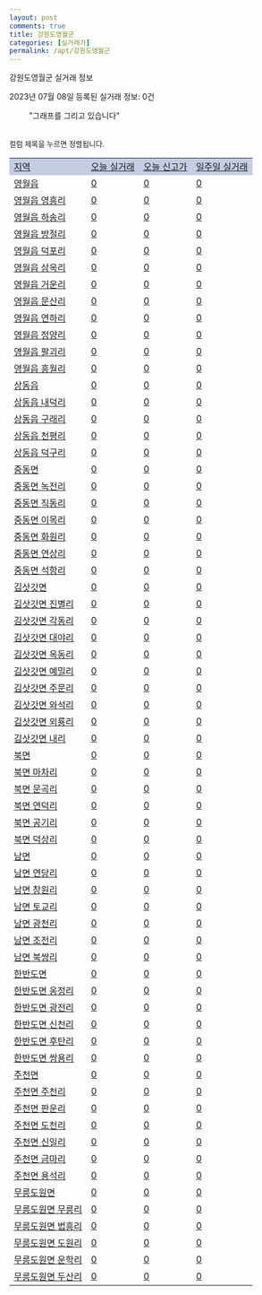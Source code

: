 ```yaml
---
layout: post
comments: true
title: 강원도영월군
categories: [실거래가]
permalink: /apt/강원도영월군
---
```


강원도영월군 실거래 정보

2023년 07월 08일 등록된 실거래 정보: 0건

<!--<script async src="https://pagead2.googlesyndication.com/pagead/js/adsbygoogle.js?client=ca-pub-3485438051770037"
 crossorigin="anonymous"></script>-->

<script type="text/javascript">
  google.charts.load('current', {'packages':['corechart']});
  google.charts.setOnLoadCallback(drawChart);

  function drawChart() {
    var data = google.visualization.arrayToDataTable([['거래일', '매매', '전월세', '전매'], ['21-01', 1, 0, 0], ['21-02', 16, 4, 0], ['21-03', 0, 1, 0], ['21-04', 0, 1, 0], ['21-05', 1, 0, 0], ['21-06', 1, 1, 0], ['21-07', 27, 7, 4], ['21-08', 28, 9, 2], ['21-09', 24, 4, 1], ['21-10', 24, 8, 1], ['21-11', 18, 6, 0], ['21-12', 23, 10, 1], ['22-01', 12, 7, 0], ['22-02', 21, 8, 0], ['22-03', 26, 4, 0], ['22-04', 14, 4, 0], ['22-05', 25, 4, 0], ['22-06', 17, 4, 0], ['22-07', 22, 4, 0], ['22-08', 20, 4, 0], ['22-09', 16, 3, 0], ['22-10', 20, 5, 0], ['22-11', 16, 2, 0], ['22-12', 19, 4, 0], ['23-01', 13, 4, 0], ['23-02', 24, 3, 0], ['23-03', 22, 6, 0], ['23-04', 17, 5, 0], ['23-05', 12, 2, 0], ['23-06', 4, 0, 0]]);

    var options = {
      title: '최근 1년간 유형별 거래량 추이',
      legend: { position: 'bottom' }
    };

    setTimeout(function() {
        var chart = new google.visualization.LineChart(document.getElementById('columnchart_material'));
        chart.draw(data, (options));
        document.getElementById('loading').style.display = 'none';
        var dayLabel = (new Date()).getDay();
        if (dayLabel < 2) {
            sorttable.innerSortFunction.apply(document.getElementById('week'), []);
            sorttable.innerSortFunction.apply(document.getElementById('week'), []);        
        }
        else {
            sorttable.innerSortFunction.apply(document.getElementById('today'), []);
            sorttable.innerSortFunction.apply(document.getElementById('today'), []);
        }
    }, 200);

  }
</script>

<div id="loading" style="z-index:20; display: block; margin-left: 35px">"그래프를 그리고 있습니다"</div>
<div id="columnchart_material" style="width: 95%; margin-left: -35px; display: block"></div>
<!--<div style="width: 95%; margin-left: -35px; display: block">
      <script async src="https://pagead2.googlesyndication.com/pagead/js/adsbygoogle.js?client=ca-pub-3485438051770037"
          crossorigin="anonymous"></script>
      <ins class="adsbygoogle"
          style="display:block"
          data-ad-format="fluid"
          data-ad-layout-key="-fb+5w+4e-db+86"
          data-ad-client="ca-pub-3485438051770037"
          data-ad-slot="1827090281"></ins>
      <script>
          (adsbygoogle = window.adsbygoogle || []).push({});
      </script>
</div>-->
<br>

<font size='small' style='font-size: small;'>컬럼 제목을 누르면 정렬됩니다.</font>
<table class="sortable">
  <tr style='background-color: rgba(114, 132, 186,0.4);'>
    <td id="region"><a href="#">지역</a></td>
    <td id="today"><a href="#">오늘 실거래</a></td>
    <td id="today_new"><a href="#">오늘 신고가</a></td>
    <td id="week"><a href="#">일주일 실거래</a></td>
  </tr>

  
  <tr class="item">
    <td><a href="강원도영월군영월읍">영월읍</a></td>
    <td><a href="강원도영월군영월읍">0</a></td>
    <td><a href="강원도영월군영월읍">0</a></td>
    <td><a href="강원도영월군영월읍">0</a></td>
  </tr>
    

  <tr class="item">
    <td><a href="강원도영월군영월읍영흥리">영월읍 영흥리</a></td>
    <td><a href="강원도영월군영월읍영흥리">0</a></td>
    <td><a href="강원도영월군영월읍영흥리">0</a></td>
    <td><a href="강원도영월군영월읍영흥리">0</a></td>
  </tr>
    

  <tr class="item">
    <td><a href="강원도영월군영월읍하송리">영월읍 하송리</a></td>
    <td><a href="강원도영월군영월읍하송리">0</a></td>
    <td><a href="강원도영월군영월읍하송리">0</a></td>
    <td><a href="강원도영월군영월읍하송리">0</a></td>
  </tr>
    

  <tr class="item">
    <td><a href="강원도영월군영월읍방절리">영월읍 방절리</a></td>
    <td><a href="강원도영월군영월읍방절리">0</a></td>
    <td><a href="강원도영월군영월읍방절리">0</a></td>
    <td><a href="강원도영월군영월읍방절리">0</a></td>
  </tr>
    

  <tr class="item">
    <td><a href="강원도영월군영월읍덕포리">영월읍 덕포리</a></td>
    <td><a href="강원도영월군영월읍덕포리">0</a></td>
    <td><a href="강원도영월군영월읍덕포리">0</a></td>
    <td><a href="강원도영월군영월읍덕포리">0</a></td>
  </tr>
    

  <tr class="item">
    <td><a href="강원도영월군영월읍삼옥리">영월읍 삼옥리</a></td>
    <td><a href="강원도영월군영월읍삼옥리">0</a></td>
    <td><a href="강원도영월군영월읍삼옥리">0</a></td>
    <td><a href="강원도영월군영월읍삼옥리">0</a></td>
  </tr>
    

  <tr class="item">
    <td><a href="강원도영월군영월읍거운리">영월읍 거운리</a></td>
    <td><a href="강원도영월군영월읍거운리">0</a></td>
    <td><a href="강원도영월군영월읍거운리">0</a></td>
    <td><a href="강원도영월군영월읍거운리">0</a></td>
  </tr>
    

  <tr class="item">
    <td><a href="강원도영월군영월읍문산리">영월읍 문산리</a></td>
    <td><a href="강원도영월군영월읍문산리">0</a></td>
    <td><a href="강원도영월군영월읍문산리">0</a></td>
    <td><a href="강원도영월군영월읍문산리">0</a></td>
  </tr>
    

  <tr class="item">
    <td><a href="강원도영월군영월읍연하리">영월읍 연하리</a></td>
    <td><a href="강원도영월군영월읍연하리">0</a></td>
    <td><a href="강원도영월군영월읍연하리">0</a></td>
    <td><a href="강원도영월군영월읍연하리">0</a></td>
  </tr>
    

  <tr class="item">
    <td><a href="강원도영월군영월읍정양리">영월읍 정양리</a></td>
    <td><a href="강원도영월군영월읍정양리">0</a></td>
    <td><a href="강원도영월군영월읍정양리">0</a></td>
    <td><a href="강원도영월군영월읍정양리">0</a></td>
  </tr>
    

  <tr class="item">
    <td><a href="강원도영월군영월읍팔괴리">영월읍 팔괴리</a></td>
    <td><a href="강원도영월군영월읍팔괴리">0</a></td>
    <td><a href="강원도영월군영월읍팔괴리">0</a></td>
    <td><a href="강원도영월군영월읍팔괴리">0</a></td>
  </tr>
    

  <tr class="item">
    <td><a href="강원도영월군영월읍흥월리">영월읍 흥월리</a></td>
    <td><a href="강원도영월군영월읍흥월리">0</a></td>
    <td><a href="강원도영월군영월읍흥월리">0</a></td>
    <td><a href="강원도영월군영월읍흥월리">0</a></td>
  </tr>
    

  <tr class="item">
    <td><a href="강원도영월군상동읍">상동읍</a></td>
    <td><a href="강원도영월군상동읍">0</a></td>
    <td><a href="강원도영월군상동읍">0</a></td>
    <td><a href="강원도영월군상동읍">0</a></td>
  </tr>
    

  <tr class="item">
    <td><a href="강원도영월군상동읍내덕리">상동읍 내덕리</a></td>
    <td><a href="강원도영월군상동읍내덕리">0</a></td>
    <td><a href="강원도영월군상동읍내덕리">0</a></td>
    <td><a href="강원도영월군상동읍내덕리">0</a></td>
  </tr>
    

  <tr class="item">
    <td><a href="강원도영월군상동읍구래리">상동읍 구래리</a></td>
    <td><a href="강원도영월군상동읍구래리">0</a></td>
    <td><a href="강원도영월군상동읍구래리">0</a></td>
    <td><a href="강원도영월군상동읍구래리">0</a></td>
  </tr>
    

  <tr class="item">
    <td><a href="강원도영월군상동읍천평리">상동읍 천평리</a></td>
    <td><a href="강원도영월군상동읍천평리">0</a></td>
    <td><a href="강원도영월군상동읍천평리">0</a></td>
    <td><a href="강원도영월군상동읍천평리">0</a></td>
  </tr>
    

  <tr class="item">
    <td><a href="강원도영월군상동읍덕구리">상동읍 덕구리</a></td>
    <td><a href="강원도영월군상동읍덕구리">0</a></td>
    <td><a href="강원도영월군상동읍덕구리">0</a></td>
    <td><a href="강원도영월군상동읍덕구리">0</a></td>
  </tr>
    

  <tr class="item">
    <td><a href="강원도영월군중동면">중동면</a></td>
    <td><a href="강원도영월군중동면">0</a></td>
    <td><a href="강원도영월군중동면">0</a></td>
    <td><a href="강원도영월군중동면">0</a></td>
  </tr>
    

  <tr class="item">
    <td><a href="강원도영월군중동면녹전리">중동면 녹전리</a></td>
    <td><a href="강원도영월군중동면녹전리">0</a></td>
    <td><a href="강원도영월군중동면녹전리">0</a></td>
    <td><a href="강원도영월군중동면녹전리">0</a></td>
  </tr>
    

  <tr class="item">
    <td><a href="강원도영월군중동면직동리">중동면 직동리</a></td>
    <td><a href="강원도영월군중동면직동리">0</a></td>
    <td><a href="강원도영월군중동면직동리">0</a></td>
    <td><a href="강원도영월군중동면직동리">0</a></td>
  </tr>
    

  <tr class="item">
    <td><a href="강원도영월군중동면이목리">중동면 이목리</a></td>
    <td><a href="강원도영월군중동면이목리">0</a></td>
    <td><a href="강원도영월군중동면이목리">0</a></td>
    <td><a href="강원도영월군중동면이목리">0</a></td>
  </tr>
    

  <tr class="item">
    <td><a href="강원도영월군중동면화원리">중동면 화원리</a></td>
    <td><a href="강원도영월군중동면화원리">0</a></td>
    <td><a href="강원도영월군중동면화원리">0</a></td>
    <td><a href="강원도영월군중동면화원리">0</a></td>
  </tr>
    

  <tr class="item">
    <td><a href="강원도영월군중동면연상리">중동면 연상리</a></td>
    <td><a href="강원도영월군중동면연상리">0</a></td>
    <td><a href="강원도영월군중동면연상리">0</a></td>
    <td><a href="강원도영월군중동면연상리">0</a></td>
  </tr>
    

  <tr class="item">
    <td><a href="강원도영월군중동면석항리">중동면 석항리</a></td>
    <td><a href="강원도영월군중동면석항리">0</a></td>
    <td><a href="강원도영월군중동면석항리">0</a></td>
    <td><a href="강원도영월군중동면석항리">0</a></td>
  </tr>
    

  <tr class="item">
    <td><a href="강원도영월군김삿갓면">김삿갓면</a></td>
    <td><a href="강원도영월군김삿갓면">0</a></td>
    <td><a href="강원도영월군김삿갓면">0</a></td>
    <td><a href="강원도영월군김삿갓면">0</a></td>
  </tr>
    

  <tr class="item">
    <td><a href="강원도영월군김삿갓면진별리">김삿갓면 진별리</a></td>
    <td><a href="강원도영월군김삿갓면진별리">0</a></td>
    <td><a href="강원도영월군김삿갓면진별리">0</a></td>
    <td><a href="강원도영월군김삿갓면진별리">0</a></td>
  </tr>
    

  <tr class="item">
    <td><a href="강원도영월군김삿갓면각동리">김삿갓면 각동리</a></td>
    <td><a href="강원도영월군김삿갓면각동리">0</a></td>
    <td><a href="강원도영월군김삿갓면각동리">0</a></td>
    <td><a href="강원도영월군김삿갓면각동리">0</a></td>
  </tr>
    

  <tr class="item">
    <td><a href="강원도영월군김삿갓면대야리">김삿갓면 대야리</a></td>
    <td><a href="강원도영월군김삿갓면대야리">0</a></td>
    <td><a href="강원도영월군김삿갓면대야리">0</a></td>
    <td><a href="강원도영월군김삿갓면대야리">0</a></td>
  </tr>
    

  <tr class="item">
    <td><a href="강원도영월군김삿갓면옥동리">김삿갓면 옥동리</a></td>
    <td><a href="강원도영월군김삿갓면옥동리">0</a></td>
    <td><a href="강원도영월군김삿갓면옥동리">0</a></td>
    <td><a href="강원도영월군김삿갓면옥동리">0</a></td>
  </tr>
    

  <tr class="item">
    <td><a href="강원도영월군김삿갓면예밀리">김삿갓면 예밀리</a></td>
    <td><a href="강원도영월군김삿갓면예밀리">0</a></td>
    <td><a href="강원도영월군김삿갓면예밀리">0</a></td>
    <td><a href="강원도영월군김삿갓면예밀리">0</a></td>
  </tr>
    

  <tr class="item">
    <td><a href="강원도영월군김삿갓면주문리">김삿갓면 주문리</a></td>
    <td><a href="강원도영월군김삿갓면주문리">0</a></td>
    <td><a href="강원도영월군김삿갓면주문리">0</a></td>
    <td><a href="강원도영월군김삿갓면주문리">0</a></td>
  </tr>
    

  <tr class="item">
    <td><a href="강원도영월군김삿갓면와석리">김삿갓면 와석리</a></td>
    <td><a href="강원도영월군김삿갓면와석리">0</a></td>
    <td><a href="강원도영월군김삿갓면와석리">0</a></td>
    <td><a href="강원도영월군김삿갓면와석리">0</a></td>
  </tr>
    

  <tr class="item">
    <td><a href="강원도영월군김삿갓면외룡리">김삿갓면 외룡리</a></td>
    <td><a href="강원도영월군김삿갓면외룡리">0</a></td>
    <td><a href="강원도영월군김삿갓면외룡리">0</a></td>
    <td><a href="강원도영월군김삿갓면외룡리">0</a></td>
  </tr>
    

  <tr class="item">
    <td><a href="강원도영월군김삿갓면내리">김삿갓면 내리</a></td>
    <td><a href="강원도영월군김삿갓면내리">0</a></td>
    <td><a href="강원도영월군김삿갓면내리">0</a></td>
    <td><a href="강원도영월군김삿갓면내리">0</a></td>
  </tr>
    

  <tr class="item">
    <td><a href="강원도영월군북면">북면</a></td>
    <td><a href="강원도영월군북면">0</a></td>
    <td><a href="강원도영월군북면">0</a></td>
    <td><a href="강원도영월군북면">0</a></td>
  </tr>
    

  <tr class="item">
    <td><a href="강원도영월군북면마차리">북면 마차리</a></td>
    <td><a href="강원도영월군북면마차리">0</a></td>
    <td><a href="강원도영월군북면마차리">0</a></td>
    <td><a href="강원도영월군북면마차리">0</a></td>
  </tr>
    

  <tr class="item">
    <td><a href="강원도영월군북면문곡리">북면 문곡리</a></td>
    <td><a href="강원도영월군북면문곡리">0</a></td>
    <td><a href="강원도영월군북면문곡리">0</a></td>
    <td><a href="강원도영월군북면문곡리">0</a></td>
  </tr>
    

  <tr class="item">
    <td><a href="강원도영월군북면연덕리">북면 연덕리</a></td>
    <td><a href="강원도영월군북면연덕리">0</a></td>
    <td><a href="강원도영월군북면연덕리">0</a></td>
    <td><a href="강원도영월군북면연덕리">0</a></td>
  </tr>
    

  <tr class="item">
    <td><a href="강원도영월군북면공기리">북면 공기리</a></td>
    <td><a href="강원도영월군북면공기리">0</a></td>
    <td><a href="강원도영월군북면공기리">0</a></td>
    <td><a href="강원도영월군북면공기리">0</a></td>
  </tr>
    

  <tr class="item">
    <td><a href="강원도영월군북면덕상리">북면 덕상리</a></td>
    <td><a href="강원도영월군북면덕상리">0</a></td>
    <td><a href="강원도영월군북면덕상리">0</a></td>
    <td><a href="강원도영월군북면덕상리">0</a></td>
  </tr>
    

  <tr class="item">
    <td><a href="강원도영월군남면">남면</a></td>
    <td><a href="강원도영월군남면">0</a></td>
    <td><a href="강원도영월군남면">0</a></td>
    <td><a href="강원도영월군남면">0</a></td>
  </tr>
    

  <tr class="item">
    <td><a href="강원도영월군남면연당리">남면 연당리</a></td>
    <td><a href="강원도영월군남면연당리">0</a></td>
    <td><a href="강원도영월군남면연당리">0</a></td>
    <td><a href="강원도영월군남면연당리">0</a></td>
  </tr>
    

  <tr class="item">
    <td><a href="강원도영월군남면창원리">남면 창원리</a></td>
    <td><a href="강원도영월군남면창원리">0</a></td>
    <td><a href="강원도영월군남면창원리">0</a></td>
    <td><a href="강원도영월군남면창원리">0</a></td>
  </tr>
    

  <tr class="item">
    <td><a href="강원도영월군남면토교리">남면 토교리</a></td>
    <td><a href="강원도영월군남면토교리">0</a></td>
    <td><a href="강원도영월군남면토교리">0</a></td>
    <td><a href="강원도영월군남면토교리">0</a></td>
  </tr>
    

  <tr class="item">
    <td><a href="강원도영월군남면광천리">남면 광천리</a></td>
    <td><a href="강원도영월군남면광천리">0</a></td>
    <td><a href="강원도영월군남면광천리">0</a></td>
    <td><a href="강원도영월군남면광천리">0</a></td>
  </tr>
    

  <tr class="item">
    <td><a href="강원도영월군남면조전리">남면 조전리</a></td>
    <td><a href="강원도영월군남면조전리">0</a></td>
    <td><a href="강원도영월군남면조전리">0</a></td>
    <td><a href="강원도영월군남면조전리">0</a></td>
  </tr>
    

  <tr class="item">
    <td><a href="강원도영월군남면북쌍리">남면 북쌍리</a></td>
    <td><a href="강원도영월군남면북쌍리">0</a></td>
    <td><a href="강원도영월군남면북쌍리">0</a></td>
    <td><a href="강원도영월군남면북쌍리">0</a></td>
  </tr>
    

  <tr class="item">
    <td><a href="강원도영월군한반도면">한반도면</a></td>
    <td><a href="강원도영월군한반도면">0</a></td>
    <td><a href="강원도영월군한반도면">0</a></td>
    <td><a href="강원도영월군한반도면">0</a></td>
  </tr>
    

  <tr class="item">
    <td><a href="강원도영월군한반도면옹정리">한반도면 옹정리</a></td>
    <td><a href="강원도영월군한반도면옹정리">0</a></td>
    <td><a href="강원도영월군한반도면옹정리">0</a></td>
    <td><a href="강원도영월군한반도면옹정리">0</a></td>
  </tr>
    

  <tr class="item">
    <td><a href="강원도영월군한반도면광전리">한반도면 광전리</a></td>
    <td><a href="강원도영월군한반도면광전리">0</a></td>
    <td><a href="강원도영월군한반도면광전리">0</a></td>
    <td><a href="강원도영월군한반도면광전리">0</a></td>
  </tr>
    

  <tr class="item">
    <td><a href="강원도영월군한반도면신천리">한반도면 신천리</a></td>
    <td><a href="강원도영월군한반도면신천리">0</a></td>
    <td><a href="강원도영월군한반도면신천리">0</a></td>
    <td><a href="강원도영월군한반도면신천리">0</a></td>
  </tr>
    

  <tr class="item">
    <td><a href="강원도영월군한반도면후탄리">한반도면 후탄리</a></td>
    <td><a href="강원도영월군한반도면후탄리">0</a></td>
    <td><a href="강원도영월군한반도면후탄리">0</a></td>
    <td><a href="강원도영월군한반도면후탄리">0</a></td>
  </tr>
    

  <tr class="item">
    <td><a href="강원도영월군한반도면쌍용리">한반도면 쌍용리</a></td>
    <td><a href="강원도영월군한반도면쌍용리">0</a></td>
    <td><a href="강원도영월군한반도면쌍용리">0</a></td>
    <td><a href="강원도영월군한반도면쌍용리">0</a></td>
  </tr>
    

  <tr class="item">
    <td><a href="강원도영월군주천면">주천면</a></td>
    <td><a href="강원도영월군주천면">0</a></td>
    <td><a href="강원도영월군주천면">0</a></td>
    <td><a href="강원도영월군주천면">0</a></td>
  </tr>
    

  <tr class="item">
    <td><a href="강원도영월군주천면주천리">주천면 주천리</a></td>
    <td><a href="강원도영월군주천면주천리">0</a></td>
    <td><a href="강원도영월군주천면주천리">0</a></td>
    <td><a href="강원도영월군주천면주천리">0</a></td>
  </tr>
    

  <tr class="item">
    <td><a href="강원도영월군주천면판운리">주천면 판운리</a></td>
    <td><a href="강원도영월군주천면판운리">0</a></td>
    <td><a href="강원도영월군주천면판운리">0</a></td>
    <td><a href="강원도영월군주천면판운리">0</a></td>
  </tr>
    

  <tr class="item">
    <td><a href="강원도영월군주천면도천리">주천면 도천리</a></td>
    <td><a href="강원도영월군주천면도천리">0</a></td>
    <td><a href="강원도영월군주천면도천리">0</a></td>
    <td><a href="강원도영월군주천면도천리">0</a></td>
  </tr>
    

  <tr class="item">
    <td><a href="강원도영월군주천면신일리">주천면 신일리</a></td>
    <td><a href="강원도영월군주천면신일리">0</a></td>
    <td><a href="강원도영월군주천면신일리">0</a></td>
    <td><a href="강원도영월군주천면신일리">0</a></td>
  </tr>
    

  <tr class="item">
    <td><a href="강원도영월군주천면금마리">주천면 금마리</a></td>
    <td><a href="강원도영월군주천면금마리">0</a></td>
    <td><a href="강원도영월군주천면금마리">0</a></td>
    <td><a href="강원도영월군주천면금마리">0</a></td>
  </tr>
    

  <tr class="item">
    <td><a href="강원도영월군주천면용석리">주천면 용석리</a></td>
    <td><a href="강원도영월군주천면용석리">0</a></td>
    <td><a href="강원도영월군주천면용석리">0</a></td>
    <td><a href="강원도영월군주천면용석리">0</a></td>
  </tr>
    

  <tr class="item">
    <td><a href="강원도영월군무릉도원면">무릉도원면</a></td>
    <td><a href="강원도영월군무릉도원면">0</a></td>
    <td><a href="강원도영월군무릉도원면">0</a></td>
    <td><a href="강원도영월군무릉도원면">0</a></td>
  </tr>
    

  <tr class="item">
    <td><a href="강원도영월군무릉도원면무릉리">무릉도원면 무릉리</a></td>
    <td><a href="강원도영월군무릉도원면무릉리">0</a></td>
    <td><a href="강원도영월군무릉도원면무릉리">0</a></td>
    <td><a href="강원도영월군무릉도원면무릉리">0</a></td>
  </tr>
    

  <tr class="item">
    <td><a href="강원도영월군무릉도원면법흥리">무릉도원면 법흥리</a></td>
    <td><a href="강원도영월군무릉도원면법흥리">0</a></td>
    <td><a href="강원도영월군무릉도원면법흥리">0</a></td>
    <td><a href="강원도영월군무릉도원면법흥리">0</a></td>
  </tr>
    

  <tr class="item">
    <td><a href="강원도영월군무릉도원면도원리">무릉도원면 도원리</a></td>
    <td><a href="강원도영월군무릉도원면도원리">0</a></td>
    <td><a href="강원도영월군무릉도원면도원리">0</a></td>
    <td><a href="강원도영월군무릉도원면도원리">0</a></td>
  </tr>
    

  <tr class="item">
    <td><a href="강원도영월군무릉도원면운학리">무릉도원면 운학리</a></td>
    <td><a href="강원도영월군무릉도원면운학리">0</a></td>
    <td><a href="강원도영월군무릉도원면운학리">0</a></td>
    <td><a href="강원도영월군무릉도원면운학리">0</a></td>
  </tr>
    

  <tr class="item">
    <td><a href="강원도영월군무릉도원면두산리">무릉도원면 두산리</a></td>
    <td><a href="강원도영월군무릉도원면두산리">0</a></td>
    <td><a href="강원도영월군무릉도원면두산리">0</a></td>
    <td><a href="강원도영월군무릉도원면두산리">0</a></td>
  </tr>
    


</table>


    